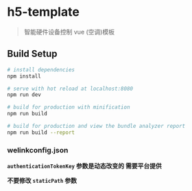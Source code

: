 # h5-template

> 智能硬件设备控制 vue (空调)模板

## Build Setup

``` bash
# install dependencies
npm install

# serve with hot reload at localhost:8080
npm run dev

# build for production with minification
npm run build

# build for production and view the bundle analyzer report
npm run build --report
```


### welinkconfig.json

**`authenticationTokenKey` 参数是动态改变的 需要平台提供**

**不要修改 `staticPath` 参数**
